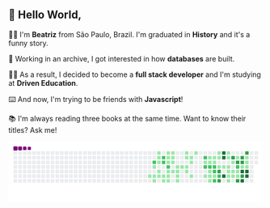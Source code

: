 ## :wave: Hello World,
:raising_hand_woman: I'm **Beatriz** from São Paulo, Brazil. I'm graduated in **History** and it's a funny story.

:page_with_curl: Working in an archive, I got interested in how **databases** are built.

:woman_student: As a result, I decided to become a **full stack developer** and I'm studying at **Driven Education**.

:keyboard: And now, I'm trying to be friends with **Javascript**!

:books: I'm always reading three books at the same time. Want to know their titles? Ask me!

![snake gif](https://github.com/beatriznnds/beatriznnds/blob/output/github-contribution-grid-snake.gif)
